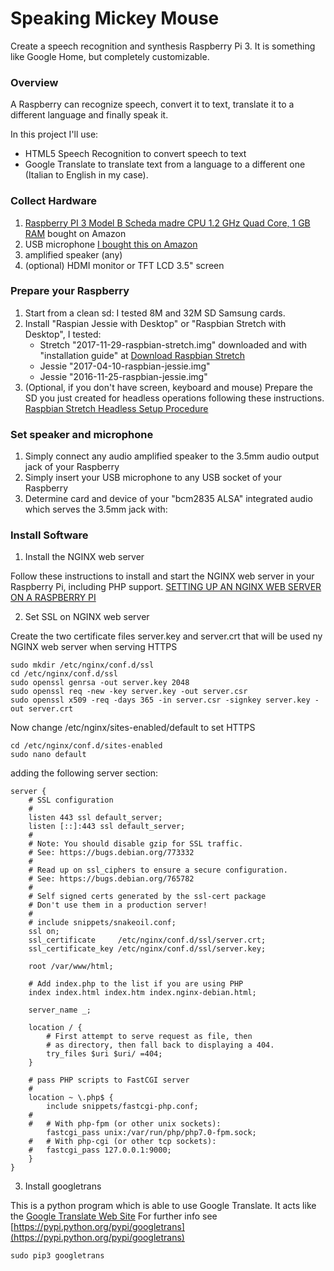 # Speaking Mickey Mouse
Create a speech recognition and synthesis Raspberry Pi 3. It is something like Google Home, but completely customizable. 

### Overview
A Raspberry can recognize speech, convert it to text, translate it to a different language and finally speak it.

In this project I'll use:
- HTML5 Speech Recognition to convert speech to text
- Google Translate to translate text from a language to a different one (Italian to English in my case).

### Collect Hardware
1. [Raspberry PI 3 Model B Scheda madre CPU 1.2 GHz Quad Core, 1 GB RAM](https://www.amazon.it/gp/product/B01CD5VC92/ref=oh_aui_search_detailpage?ie=UTF8&psc=1) bought on Amazon
2. USB microphone [I bought this on Amazon](https://www.amazon.it/Microfono-Piccolo-desktop-Discorso-registrazione/dp/B00XU1GHO4/ref=sr_1_5?s=electronics&ie=UTF8&qid=1517425711&sr=1-5&keywords=microfono+usb)
3. amplified speaker (any)
4. (optional) HDMI monitor or TFT LCD 3.5" screen

### Prepare your Raspberry
1. Start from a clean sd: I tested 8M and 32M SD Samsung cards.
2. Install "Raspian Jessie with Desktop" or "Raspbian Stretch with Desktop", I tested:
   - Stretch "2017-11-29-raspbian-stretch.img" downloaded and with "installation guide" at [Download Raspbian Stretch](https://www.raspberrypi.org/downloads/raspbian/)
   - Jessie "2017-04-10-raspbian-jessie.img"
   - Jessie "2016-11-25-raspbian-jessie.img"
3. (Optional, if you don't have screen, keyboard and mouse) Prepare the SD you just created for headless operations following these instructions. [
Raspbian Stretch Headless Setup Procedure](https://www.raspberrypi.org/forums/viewtopic.php?t=191252) 

### Set speaker and microphone
1. Simply connect any audio amplified speaker to the 3.5mm audio output jack of your Raspberry
2. Simply insert your USB microphone to any USB socket of your Raspberry
3. Determine card and device of your "bcm2835 ALSA" integrated audio which serves the 3.5mm jack with:


### Install Software
1. Install the NGINX web server

Follow these instructions to install and start the NGINX web server in your Raspberry Pi, including PHP support. 
[SETTING UP AN NGINX WEB SERVER ON A RASPBERRY PI](https://www.raspberrypi.org/documentation/remote-access/web-server/nginx.md)

2. Set SSL on NGINX web server

Create the two certificate files server.key and server.crt that will be used ny NGINX web server when serving HTTPS
```
sudo mkdir /etc/nginx/conf.d/ssl 
cd /etc/nginx/conf.d/ssl
sudo openssl genrsa -out server.key 2048
sudo openssl req -new -key server.key -out server.csr
sudo openssl x509 -req -days 365 -in server.csr -signkey server.key -out server.crt
```
Now change /etc/nginx/sites-enabled/default to set HTTPS
```
cd /etc/nginx/conf.d/sites-enabled
sudo nano default
```
adding the following server section: 
```
server {
	# SSL configuration
	#
	listen 443 ssl default_server;
	listen [::]:443 ssl default_server;
	#
	# Note: You should disable gzip for SSL traffic.
	# See: https://bugs.debian.org/773332
	#
	# Read up on ssl_ciphers to ensure a secure configuration.
	# See: https://bugs.debian.org/765782
	#
	# Self signed certs generated by the ssl-cert package
	# Don't use them in a production server!
	#
	# include snippets/snakeoil.conf;
	ssl on;
	ssl_certificate     /etc/nginx/conf.d/ssl/server.crt;
	ssl_certificate_key /etc/nginx/conf.d/ssl/server.key;

	root /var/www/html;

	# Add index.php to the list if you are using PHP
	index index.html index.htm index.nginx-debian.html;

	server_name _;

	location / {
		# First attempt to serve request as file, then
		# as directory, then fall back to displaying a 404.
		try_files $uri $uri/ =404;
	}

	# pass PHP scripts to FastCGI server
	#
	location ~ \.php$ {
		include snippets/fastcgi-php.conf;
	#
	#	# With php-fpm (or other unix sockets):
		fastcgi_pass unix:/var/run/php/php7.0-fpm.sock;
	#	# With php-cgi (or other tcp sockets):
	#	fastcgi_pass 127.0.0.1:9000;
	}
}
```
3. Install googletrans

This is a python program which is able to use Google Translate. 
It acts like the [Google Translate Web Site](https://translate.google.it/)
For further info see [https://pypi.python.org/pypi/googletrans](https://pypi.python.org/pypi/googletrans)
```
sudo pip3 googletrans
```
